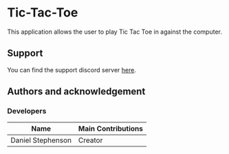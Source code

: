 # Tic-Tac-Toe
This application allows the user to play Tic Tac Toe in against the computer. 

## Support
You can find the support discord server [here](https://discord.gg/49J4RHQxhy).

## Authors and acknowledgement
### Developers
Name | Main Contributions
------------ | -------------
Daniel Stephenson | Creator
